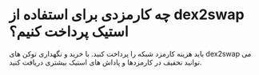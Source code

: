 # چه کارمزدی برای استفاده از dex2swap استیک پرداخت کنیم؟
باید هزینه کارمزد شبکه را پرداخت کنید. با خرید و نگهداری توکن های dex2swap می توانید تخفیف در کارمزدها و پاداش های استیک بیشتری دریافت کنید.
